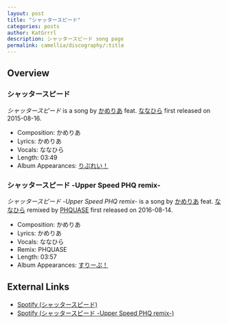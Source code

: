 ```yaml
---
layout: post
title: "シャッタースピード"
categories: posts
author: KatGrrrl
description: シャッタースピード song page
permalink: camellia/discography/:title
---
```


## Overview

### シャッタースピード

*シャッタースピード* is a song by [かめりあ](/camellia) feat. [ななひら](#) first released on 2015-08-16.

* Composition: かめりあ
* Lyrics: かめりあ
* Vocals: ななひら
* Length: 03:49
* Album Appearances: [りぷれい！](<{% link postsInclude/_posts/camellia/albums/Replay/2023-12-12-Replay.md %}>)

### シャッタースピード -Upper Speed PHQ remix-

*シャッタースピード -Upper Speed PHQ remix-* is a song by [かめりあ](/camellia) feat. [ななひら](#) remixed by [PHQUASE](#) first released on 2016-08-14.

* Composition: かめりあ
* Lyrics: かめりあ
* Vocals: ななひら
* Remix: PHQUASE
* Length: 03:57
* Album Appearances: [すりーぷ！](<{% link postsInclude/_posts/camellia/albums/Sleep/2023-12-18-Sleep.md %}>)

## External Links

* [Spotify (シャッタースピード)](https://open.spotify.com/track/0kMXzcJpXWBGkEWxC5yW5E?si=c37998f343834a10)
* [Spotify (シャッタースピード -Upper Speed PHQ remix-)](https://open.spotify.com/track/2TaNY2e9DhGFJ4AjDKWvjS?si=1b1132e99a5b4643)
